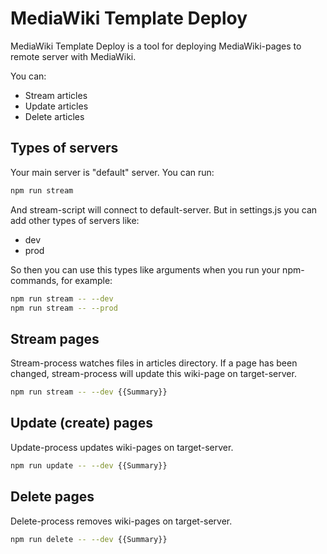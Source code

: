 # MediaWiki Template Deploy

MediaWiki Template Deploy is a tool for deploying MediaWiki-pages to remote server with MediaWiki.

You can:

* Stream articles
* Update articles
* Delete articles

## Types of servers

Your main server is "default" server. You can run:

```Bash
npm run stream
```

And stream-script will connect to default-server. But in settings.js you can add other types of servers like:

* dev
* prod

So then you can use this types like arguments when you run your npm-commands, for example:

```Bash
npm run stream -- --dev
npm run stream -- --prod
```

## Stream pages

Stream-process watches files in articles directory. If a page has been changed, stream-process will update this wiki-page on target-server.

```Bash
npm run stream -- --dev {{Summary}}
```

## Update (create) pages

Update-process updates wiki-pages on target-server.

```Bash
npm run update -- --dev {{Summary}}
```

## Delete pages

Delete-process removes wiki-pages on target-server.

```Bash
npm run delete -- --dev {{Summary}}
```
